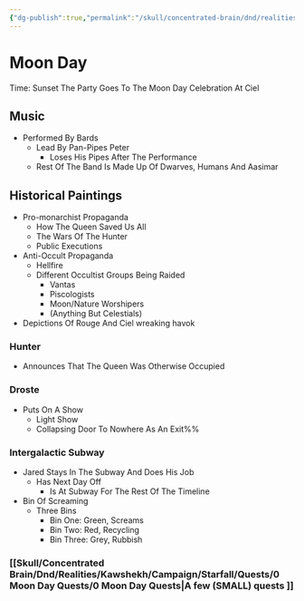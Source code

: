 ```yaml
---
{"dg-publish":true,"permalink":"/skull/concentrated-brain/dnd/realities/kawshekh/campaign/starfall/events/weekday/0-moon-day/0-moon-day/","tags":["Tagless"],"noteIcon":""}
---
```



# Moon Day
Time: Sunset
The Party Goes To The Moon Day Celebration At Ciel


## Music
- Performed By Bards
    - Lead By Pan-Pipes Peter
        - Loses His Pipes After The Performance
    - Rest Of The Band Is Made Up Of Dwarves, Humans And Aasimar

## Historical Paintings
- Pro-monarchist Propaganda
    - How The Queen Saved Us All
    - The Wars Of The Hunter
    - Public Executions
- Anti-Occult Propaganda
    - Hellfire
    - Different Occultist Groups Being Raided
        - Vantas
        - Piscologists
        - Moon/Nature Worshipers
        - (Anything But Celestials)
- Depictions Of Rouge And Ciel wreaking havok



### Hunter 
- Announces That The Queen Was Otherwise Occupied

### Droste 
- Puts On A Show
    - Light Show
    -  Collapsing Door To Nowhere As An Exit%%

### **Intergalactic Subway**
- Jared Stays In The Subway And Does His Job
    - Has Next Day Off
        - Is At Subway For The Rest Of The Timeline
- Bin Of Screaming
    - Three Bins
        - Bin One: Green, Screams
        - Bin Two: Red, Recycling
        - Bin Three: Grey, Rubbish
        

### [[Skull/Concentrated Brain/Dnd/Realities/Kawshekh/Campaign/Starfall/Quests/0 Moon Day Quests/0 Moon Day Quests\|A few (SMALL) quests ]]
